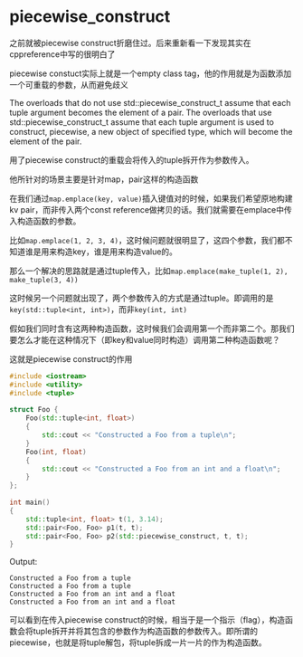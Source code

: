 # piecewise_construct

之前就被piecewise construct折磨住过。后来重新看一下发现其实在cppreference中写的很明白了

piecewise constuct实际上就是一个empty class tag，他的作用就是为函数添加一个可重载的参数，从而避免歧义

The overloads that do not use std::piecewise_construct_t assume that each tuple argument becomes the element of a pair. The overloads that use std::piecewise_construct_t assume that each tuple argument is used to construct, piecewise, a new object of specified type, which will become the element of the pair.

用了piecewise construct的重载会将传入的tuple拆开作为参数传入。

他所针对的场景主要是针对map，pair这样的构造函数

在我们通过`map.emplace(key, value)`插入键值对的时候，如果我们希望原地构建kv pair，而非传入两个const reference做拷贝的话。我们就需要在emplace中传入构造函数的参数。

比如`map.emplace(1, 2, 3, 4)`，这时候问题就很明显了，这四个参数，我们都不知道谁是用来构造key，谁是用来构造value的。

那么一个解决的思路就是通过tuple传入，比如`map.emplace(make_tuple(1, 2), make_tuple(3, 4))`

这时候另一个问题就出现了，两个参数传入的方式是通过tuple。即调用的是`key(std::tuple<int, int>)`，而非`key(int, int)`

假如我们同时含有这两种构造函数，这时候我们会调用第一个而非第二个。那我们要怎么才能在这种情况下（即key和value同时构造）调用第二种构造函数呢？

这就是piecewise construct的作用

```cpp
#include <iostream>
#include <utility>
#include <tuple>
 
struct Foo {
    Foo(std::tuple<int, float>) 
    {
        std::cout << "Constructed a Foo from a tuple\n";
    }
    Foo(int, float) 
    {
        std::cout << "Constructed a Foo from an int and a float\n";
    }
};
 
int main()
{
    std::tuple<int, float> t(1, 3.14);
    std::pair<Foo, Foo> p1(t, t);
    std::pair<Foo, Foo> p2(std::piecewise_construct, t, t);
}
```

Output:
```
Constructed a Foo from a tuple
Constructed a Foo from a tuple
Constructed a Foo from an int and a float
Constructed a Foo from an int and a float
```

可以看到在传入piecewise construct的时候，相当于是一个指示（flag），构造函数会将tuple拆开并将其包含的参数作为构造函数的参数传入。即所谓的piecewise，也就是将tuple解包，将tuple拆成一片一片的作为构造函数。
